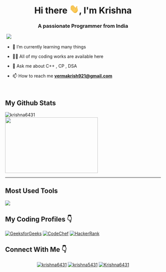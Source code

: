 <h1 align="center">Hi there <img src="https://github.com/krishna6431/krishna6431/blob/main/assets/Hi.gif" height="30px" />, I'm Krishna</h1>
<h3 align="center">A passionate Programmer from India</h3>

<p align="left">
  <img src="https://komarev.com/ghpvc/?username=krishna6431" alt="" />
  <a href="mailto:vermakrish921@gmail.com"><img src='https://img.shields.io/badge/Gmail-mail%20me-red' /></a>
</p>

 
<p align="left">
  
- 🌱 I’m currently learning many things

- 👨‍💻 All of my coding works are available here

- 💬 Ask me about C++ , CP , DSA 

- 📫 How to reach me **vermakrish921@gmail.com**
</p>

<br>

## My Github Stats

 <p><img align="left" src="https://github-readme-stats.vercel.app/api?username=krishna6431&show_icons=true" alt="krishna6431" /></p> 
 <p> &nbsp; &nbsp; &nbsp; &nbsp; &nbsp; &nbsp; &nbsp; &nbsp; &nbsp; &nbsp; &nbsp; &nbsp; &nbsp; &nbsp; 
  <img align="center" src="https://media.tenor.com/images/dc545e5a0f93c9b2bf1d4f0af54ebbff/tenor.gif" width="300" height="180"></p>

---

## Most Used Tools
<p align="left"> 
	<a href="https://github.com/krishna6431">
	  <img align="center" src="https://github-readme-stats.vercel.app/api/top-langs/?username=krishna6431&hide=javascript&custom_title=Most%20Used%20Languages%20and%20Tools&card_width=350" />
	</a>
</p>

## My Coding Profiles 👇

<!-- <a href="https://auth.geeksforgeeks.org/user/krishna_6431/practice/" target="_blank"><img align="center" src="https://github.com/krishna6431/krishna6431/blob/main/icons/gfg.png" alt="krishna6431" height="60" width="60" /></a>
 <a href="https://www.codechef.com/users/mr_krishna" target="_blank"><img align="center" src="https://github.com/krishna6431/krishna6431/blob/main/icons/cc.png" alt="krishna6431" height="60" width="60" /></a>
 <a href="https://www.hackerrank.com/krishna_6431" target="_blank"><img align="center" src="https://github.com/krishna6431/krishna6431/blob/main/icons/hcr.png" alt="krishna6431" height="60" width="60" /></a> -->
 
[![GeeksforGeeks](https://img.shields.io/badge/GeeksforGeeks-krishna_6431-green?&style=flat-square&logo=geeksforgeeks&logoColor=white)](https://auth.geeksforgeeks.org/user/krishna_6431/practice)
[![CodeChef](https://img.shields.io/badge/CodeChef-mr_krishna-brown?&style=flat-square&logo=codechef&logoColor=white)](https://www.codechef.com/users/mr_krishna)
[![HackerRank](https://img.shields.io/badge/HackerRank-krishna_6431-darkgreen?&style=flat-square&logo=hackerrank&logoColor=dark-green)](https://www.hackerrank.com/krishna_6431/)

## Connect With Me 👇
<p align="center">
<a href="https://linkedin.com/in/krishna6431" target="_blank"><img align="center" src="https://cdn.jsdelivr.net/npm/simple-icons@3.0.1/icons/linkedin.svg" alt="krishna6431" height="30" width="30" /></a>
<a href="https://stackoverflow.com/users/11139143/krishna6431" target="_blank"><img align="center" src="https://cdn.jsdelivr.net/npm/simple-icons@3.0.1/icons/stackoverflow.svg" alt="krishna5431" height="30" width="30" /></a>
<a href="https://www.youtube.com/channel/UCFQOSjZt3gcsrKSok7klqsQ?view_as=subscriber" target="_blank"><img align="center" src="https://cdn.jsdelivr.net/npm/simple-icons@3.0.1/icons/youtube.svg" alt="Krishna6431" height="30" width="30" /></a>
</p>


